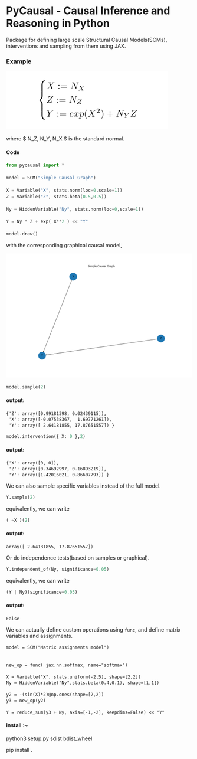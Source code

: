 # PyCausal - Causal Inference and Reasoning in Python
Package for defining large scale Structural Causal Models(SCMs), interventions and sampling from them using JAX.

### Example

![alt text](https://github.com/goncalorafaria/PyCausal/blob/master/eq.PNG)

where $ N_Z, N_Y, N_X $ is the standard normal.
#### Code
```python
from pycausal import *

model = SCM("Simple Causal Graph")

X = Variable("X", stats.norm(loc=0,scale=1))
Z = Variable("Z", stats.beta(0.5,0.5))

Ny = HiddenVariable("Ny", stats.norm(loc=0,scale=1))

Y = Ny * Z + exp( X**2 ) << "Y"

model.draw()
```
with the corresponding graphical causal model, 

![alt text](https://github.com/goncalorafaria/PyCausal/blob/master/cimg.png)

```python
model.sample(2)
```

#### output:
```
{'Z': array([0.99181398, 0.02439115]), 
 'X': array([-0.07538367,  1.69771261]), 
 'Y': array([ 2.64181855, 17.87651557]) }
```

```python
model.intervention({ X: 0 },2)
```

#### output:
```
{'X': array([0, 0]), 
 'Z': array([0.34692997, 0.16893219]),
 'Y': array([1.42016021, 0.86607793]) }
 ```

We can also sample specific variables instead of the full model.

```python
Y.sample(2)
```
equivalently, we can write
```python
( ~X )(2)
```
#### output:
```
array([ 2.64181855, 17.87651557])
```

Or do independence tests(based on samples or graphical). 

```python
Y.independent_of(Ny, significance=0.05)
```
equivalently, we can write
```python
(Y | Ny)(significance=0.05)
```
#### output:
```
False
```
We can actually define custom operations using ```func```, and define matrix variables and assignments. 

```
model = SCM("Matrix assignments model")


new_op = func( jax.nn.softmax, name="softmax")

X = Variable("X", stats.uniform(-2,5), shape=[2,2])
Ny = HiddenVariable("Ny",stats.beta(0.4,0.1), shape=[1,1])

y2 = -(sin(X)*2)@np.ones(shape=[2,2])
y3 = new_op(y2)

Y = reduce_sum(y3 + Ny, axis=[-1,-2], keepdims=False) << "Y"

```

#### install :~
python3 setup.py sdist bdist_wheel

pip install .
